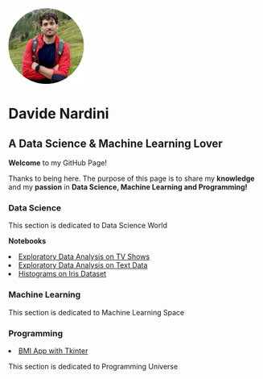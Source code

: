 <img src="https://github.com/dnardini16/aDataSciencePortfolio/blob/main/avatar.png" width="150" height="150">
<h1> Davide Nardini </h1>
<h2> A Data Science & Machine Learning Lover </h2>
<p> <strong>Welcome</strong> to my GitHub Page! </p>
<p> Thanks to being here. The purpose of this page is to share my <strong>knowledge</strong> and my <strong>passion</strong> in <strong>Data Science, Machine Learning and Programming!</strong> </p>
<h3> Data Science </h3>
<p> This section is dedicated to Data Science World </p>
<p> <strong>Notebooks</strong> </p>
<li><a href="https://github.com/dnardini16/aDataSciencePortfolio/blob/main/Data%20Science/Eda%20on%20TV%20Shows/Exploratory_Data_Analysis_on_TV_Shows.ipynb">Exploratory Data Analysis on TV Shows</a></li>
<li><a href="https://github.com/dnardini16/aDataSciencePortfolio/blob/main/Data%20Science/Eda%20on%20Text%20Data/Exploratory_Data_Analysis_on_Text_Data.ipynb">Exploratory Data Analysis on Text Data</a></li>
<li><a href="https://github.com/dnardini16/aDataSciencePortfolio/blob/main/Data%20Science/Plots%20with%20Matplolib%20and%20Seaborn/Histograms%20on%20Iris%20Dataset.ipynb">Histograms on Iris Dataset</a></li>
<h3> Machine Learning </h3>
<p> This section is dedicated to Machine Learning Space </p>
<h3> Programming </h3>
<li><a href="https://github.com/dnardini16/aDataSciencePortfolio/blob/main/Programming/BMI%20App%20with%20tkinter/bmi_app_tkinter.py">BMI App with Tkinter</a></li>
<p> This section is dedicated to Programming Universe </p>

